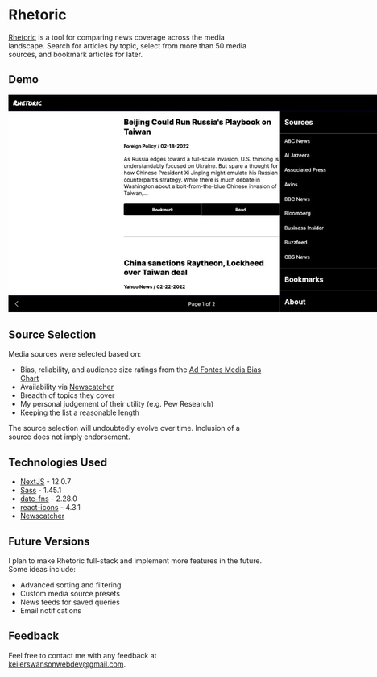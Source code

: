 # Rhetoric

[Rhetoric](https://happy-sinoussi-d8a6c3.netlify.app/) is a tool for comparing news coverage across the media landscape. Search for articles by topic, select from more than 50 media sources, and bookmark articles for later.

## Demo

<img src='/demo/rhetoric-min.jpeg' style='max-width: 768px;' />

## Source Selection

Media sources were selected based on:
- Bias, reliability, and audience size ratings from the [Ad Fontes Media Bias Chart](https://adfontesmedia.com/interactive-media-bias-chart/)
- Availability via [Newscatcher](https://newscatcherapi.com)
- Breadth of topics they cover
- My personal judgement of their utility (e.g. Pew Research)
- Keeping the list a reasonable length

The source selection will undoubtedly evolve over time. Inclusion of a source does not imply endorsement.

## Technologies Used
- [NextJS](https://nextjs.org/) - 12.0.7
- [Sass](https://sass-lang.com/) - 1.45.1
- [date-fns](https://date-fns.org/) - 2.28.0
- [react-icons](https://react-icons.github.io/react-icons/) - 4.3.1
- [Newscatcher](https://newscatcherapi.com/)

## Future Versions

I plan to make Rhetoric full-stack and implement more features in the future. Some ideas include:
- Advanced sorting and filtering
- Custom media source presets
- News feeds for saved queries
- Email notifications

## Feedback

Feel free to contact me with any feedback at keilerswansonwebdev@gmail.com.
